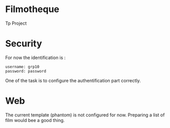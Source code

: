 # Filmotheque
Tp Project

# Security
For now the identification is :
	
	username: grp10
	password: password
	
One of the task is to configure the authentification part correctly.

# Web
The current template (phantom) is not configured for now. Preparing a list of film would bee a good thing.